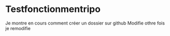 # Testfonctionmentripo
Je montre en cours comment créer un dossier sur github
Modifie othre fois
je remodifie